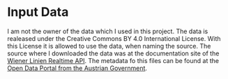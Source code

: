 # Input Data

I am not the owner of the data which I used in this project. The data is realeased under the Creative Commons BY 4.0 International License. 
With this License it is allowed to use the data, when naming the source. The source where I downloaded the data was at the documentation site of the 
[Wiener Linien Realtime API](http://www.wienerlinien.at/ogd_realtime/doku/). The metadata fo this files can be found at the [Open Data Portal from the Austrian Government](https://www.data.gv.at/katalog/dataset/522d3045-0b37-48d0-b868-57c99726b1c4).
